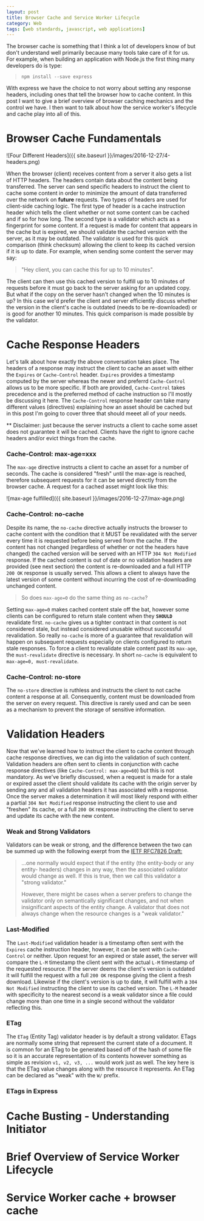 ```yaml
---
layout: post
title: Browser Cache and Service Worker Lifecycle
category: Web
tags: [web standards, javascript, web applications]
---
```


The browser cache is something that I think a lot of developers know of but don't understand
well primarily because many tools take care of it for us. For example, when building an
application with Node.js the first thing many developers do is type:

> `npm install --save express`

With express we have the choice to not worry about setting any response headers, including
ones that tell the browser how to cache content. In this post I want to give a brief overview
of browser caching mechanics and the control we have. I then want to talk about how the service
worker's lifecycle and cache play into all of this.

# Browser Cache Fundamentals

![Four Different Headers]({{ site.baseurl }}/images/2016-12-27/4-headers.png)

When the browser (client) receives content from a server it also gets a list of HTTP headers. The headers
contain data about the content being transferred. The server can send specific headers to instruct the client
to cache some content in order to minimize the amount of data transferred over the network on **future** requests.
Two types of headers are used for client-side caching logic. The first type of header is a cache instruction header
which tells the client whether or not some content can be cached and if so for how long. The second type is a validator
which acts as a fingerprint for some content. If a request is made for content that appears in the cache but is expired,
we should validate the cached version with the server, as it may be outdated. The validator is used for this quick comparison
(think checksum) allowing the client to keep its cached version if it is up to date. For example, when sending some content the
server may say:

> "Hey client, you can cache this for up to 10 minutes".

The client can then use this cached version to fulfill up to 10 minutes of requests before it must go back to the
server asking for an updated copy. But what if the copy on the server hasn't changed when the 10 minutes is up? In
this case we'd prefer the client and server efficiently discuss whether the version in the client's cache is outdated
(needs to be re-downloaded) or is good for another 10 minutes. This quick comparison is made possible by the validator.

# Cache Response Headers

Let's talk about how exactly the above conversation takes place. The headers of a response may instruct the client
to cache an asset with either the `Expires` or `Cache-Control` header. `Expires` provides a timestamp computed by the
server whereas the newer and preferrd `Cache-Control` allows us to be more specific. If both are provided, `Cache-Control`
takes precedence and is the preferred method of cache instruction so I'll mostly be discussing it here. The `Cache-Control`
response header can take many different values (directives) explaining how an asset should be cached but in this post I'm
going to cover three that should meeet all of your needs.

** Disclaimer: just because the server instructs a client to cache some asset does not guarantee it will be
cached. Clients have the right to ignore cache headers and/or evict things from the cache.

### Cache-Control: max-age=xxx

The `max-age` directive instructs a client to cache an asset for a number of seconds. The cache is considered "fresh"
until the max-age is reached, therefore subsequent requests for it can be served directly from the browser cache. A request
for a cached asset might look like this:

![max-age fulfilled]({{ site.baseurl }}/images/2016-12-27/max-age.png)

### Cache-Control: no-cache

Despite its name, the `no-cache` directive actually instructs the browser to cache content with the condition that it MUST be revalidated
with the server every time it is requested before being served from the cache. If the content has not changed (regardless of whether or not
the headers have changed) the cached version will be served with an HTTP `304 Not Modified` response. If the cached content is out of date or
no validation headers are provided (see next section) the content is re-downloaded and a full HTTP `200 OK` response is usually served. This allows
a client to always have the latest version of some content without incurring the cost of re-downloading unchanged content.

> So does `max-age=0` do the same thing as `no-cache`?

Setting `max-age=0` makes cached content stale off the bat, however some clients can be configured to return stale content when they **`SHOULD`**
revalidate first. `no-cache` gives us a tighter contract in that content is not considered stale, but instead considered unusable without successful
revalidation. So really `no-cache` is more of a guarantee that revalidation will happen on subsequent requests especially on clients configured to return
stale responses. To force a client to revalidate stale content past its `max-age`, the `must-revalidate` directive is necessary. In short `no-cache` is
equivalent to `max-age=0, must-revalidate`.

### Cache-Control: no-store

The `no-store` directive is ruthless and instructs the client to not cache content a response at all. Consequently, content must be downloaded from
the server on every request. This directive is rarely used and can be seen as a mechanism to prevent the storage of sensitive information.

# Validation Headers

Now that we've learned how to instruct the client to cache content through cache response directives, we can dig into the validation of such content. Validation
headers are often sent to clients in conjunction with cache response directives (like `Cache-Control: max-age=60`) but this is not mandatory. As we've briefly
discussed, when a request is made for a stale or expired asset the client should validate its cache with the origin server by sending any and all validation
headers it has associated with a response. Once the server makes a determination it will most likely respond with either a partial `304 Not Modified` response
instructing the client to use and "freshen" its cache, or a full `200 OK` response instructing the client to serve and update its cache with the new content.

### Weak and Strong Validators

Validators can be weak or strong, and the difference between the two can be summed up with the following exerpt from the
[IETF RFC7826 Draft:](https://tools.ietf.org/html/rfc7826#section-16.1.3)

>...one normally would expect that if the entity (the entity-body or any entity- headers) changes in any way, then the
>associated validator would change as well. If this is true, then we call this validator a "strong validator."
>
>However, there might be cases when a server prefers to change the validator only on semantically significant changes,
>and not when insignificant aspects of the entity change. A validator that does not always change when the resource changes
>is a "weak validator."

### Last-Modified

The `Last-Modified` validation header is a timestamp often sent with the `Expires` cache instruction header, however, it can
be sent with `Cache-Control` or neither. Upon request for an expired or stale asset, the server will compare the `L-M` timestamp
the client sent with the actual `L-M` timestamp of the requested resource. If the server deems the client's version is outdated
it will fulfill the request with a full `200 OK` response giving the client a fresh download. Likewise if the client's version is
up to date, it will fulfill with a `304 Not Modified` instructing the client to use its cached version. The `L-M` header with
specificity to the nearest second is a weak validator since a file could change more than one time in a single second without the
validator reflecting this.

### ETag

The `ETag` (Entity Tag) validator header is by default a strong validator. ETags are normally some string that represent the current
state of a document. It is common for an ETag to be generated based off of the hash of some file so it is an accurate representation
of its contents however something as simple as revision `v1, v2, v3, ...` would work just as well. The key here is that the ETag value
changes along with the resource it represents. An ETag can be declared as "weak" with the `W/` prefix.

### ETags in Express

# Cache Busting - Understanding Initiator

# Brief Overview of Service Worker Lifecycle

# Service Worker cache + browser cache